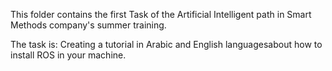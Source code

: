 This folder contains the first Task of the Artificial Intelligent path in Smart Methods company's summer training.

The task is:
Creating a tutorial in Arabic and English languages ​​about how to install ROS in your machine.
